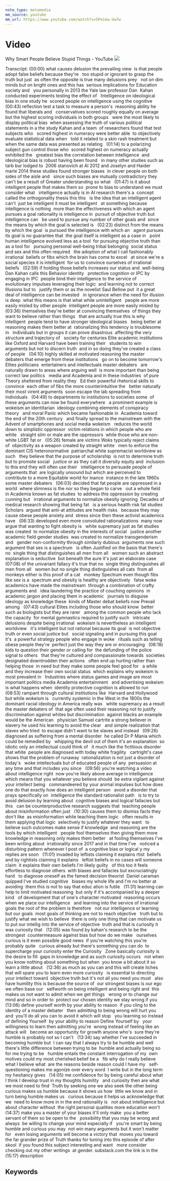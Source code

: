 ```yaml
---
note_type: metamedia
mm_source: youtube
mm_url: https://www.youtube.com/watch?v=5Peima-Uw7w
---
```


# Video

Why Smart People Believe Stupid Things - YouTube
![](https://www.youtube.com/watch?v=5Peima-Uw7w)

Transcript:
(00:00)  what causes delusion the prevailing view  is that people adopt false beliefs because they're   too stupid or ignorant to grasp the truth but just  as often the opposite is true many delusions prey   not on dim minds but on bright ones and this has  serious implications for Education society and   you personally in 2013 the Yale law professor Dan  Kahan conducted experiments testing the effect of   Intelligence on ideological bias in one study he  scored people on intelligence using the cognitive  
(00:43) reflection test a task to measure a person's  reasoning ability he found that liberals and   conservatives scored roughly equally on average  but the highest scoring individuals in both groups   were the most likely to display political bias  when assessing the truth of various political   statements in a the study Kahan and a team  of researchers found that test subjects who   scored highest in numeracy were better able  to objectively evaluate statistical data when   told it related to a skin rash treatment but  when the same data was presented as relating  
(01:14) to a polarizing subject gun control those who  scored highest on numeracy actually exhibited the   greatest bias the correlation between intelligence  and ideological bias is robust having been found   in many other studies such as tarb bur lodged to  2006 stanovich at Al 2012 and Joselyn and Haider   marle 2014 these studies found stronger biases  in clever people on both sides of the aisle and   since such biases are mutually contradictory they  can't be a result of Greater understanding so what  
(01:47) is it about intelligent people that makes them so  prone to bias to understand we must consider what   intelligence actually is in AI research there's a  concept called the orthogonality thesis this this   is the idea that an intelligent agent can't  just be intelligent it must be intelligent   at something because intelligence is nothing  more than the effectiveness with which an agent   pursues a goal rationality is intelligence in  pursuit of objective truth but intelligence can   be used to pursue any number of other goals and  since the means by which the goal is selected is  
(02:23) distinct from the means by which the goal  is pursued the intelligence with which an   agent pursues its goal is no guarantee that  the goal itself is intelligent as a case in   point human intelligence evolved less as a tool  for pursuing objective truth than as a tool for   pursuing personal well-being tribal belonging  social status and sex and this often required   the adoption of what I call fashionably irrational  beliefs or fibs which the brain has come to excel   at since we're a social species it is intelligent  for us to convince ourselves of irrational beliefs  
(02:59) if holding those beliefs increases our status and  well-being Dan Kahan calls this Behavior identity   protective cognition or IPC by engaging in IPC  people bind their intelligence to the service of   evolutionary impulses leveraging their logic  and learning not to correct Illusions but to   justify them or as the novelist Saul Bellow put  it a great deal of intelligence can be invested   in ignorance when the need for illusion is deep  what this means is that what while unintelligent   people are more easily misled by other people  intelligent people are more easily misled by  
(03:36) themselves they're better at convincing themselves  of things they want to believe rather than things   that are actually true this is why intelligent  people tend to have stronger ideological biases   being better at reasoning makes them better at  rationalizing this tendency is troublesome in   individuals but in groups it can prove disastrous  affecting the very structure and trajectory of   society for centuries Elite academic institutions  like Oxford and Harvard have been training their   students to win arguments but not to discern truth  and in so doing they've created a class of people  
(04:10) highly skilled at motivated reasoning the master  debaters that emerge from these institutions   go on to become tomorrow's Elites politicians  entertainers and intellectuals master debaters   are naturally drawn to areas where arguing well  is more important than being correct law politics   media and Academia and in these industries  of pure Theory sheltered from reality they   Ed their powerful rhetorical skills to convince  each other of fibs the more counterintuitive the   better naturally their most virent arguments  soon escape the lab spreading from individuals  
(04:49) to departments to institutions to societies some  of these arguments can now be found everywhere   a prominent example is wokeism an identitarian  ideology combining elements of conspiracy theory   and moral Panic which became fashionable in  Academia toward the end of the 20th century   and finally spread to the mainstream with the  Advent of smartphones and social media wokeism   reduces the world down to simplistic oppressor  victim relations in which people who are white   straight slim or male are the oppressors  while those who are non-white LGBT fat or  
(05:26) female are victims Woks typically reject claims of  objectivity as a weapon created by straight white   men to enforce the dominant CIS heteronormative  patriarchal white supremacist worldview as such   they believe that the purpose of scholarship  is not to determine truth but to promote social   justice or as they call it diversity equity and  inclusion to this end they will often use their   intelligence to persuade people of arguments that  are logically unsound but which are perceived to   contribute to a more Equitable world for inance  instance in the late 1960s some master debaters  
(06:03) decided that fat people are oppressed in a world  where slimness is the nor so they began to carve   out a whole field in Academia known as fat studies  to address this oppression by creating cunning but   irrational arguments to normalize obesity ignoring  Decades of medical research showing that being fat   is a serious health risk fat studies Scholars  argued that anti-at attitudes are health risks   because they may cause obese people anxiety and  stress since then these activist academics have  
(06:33) developed even more convoluted rationalizations  many now argue that wanting to fight obesity is   white supremacy just as fat studies was created  to normalize obesity in the interests of social   justice another academic field gender studies  was created to normalize transgenderism and   gender non-conformity through similarly dubious  arguments one such argument that sex is a spectrum   is often Justified on the basis that there's no  single thing that distinguishes all men from all   women such an abstract explanation is seductive  but beneath the aure it's just an elaborate case  
(07:08) of the univariant fallacy it's true that no  single thing distinguishes all men from all   women but no single thing distinguishes all cats  from all monkeys either is this proof of a cat   monkey Spectrum even though fibs like sex is a  spectrum and obesity is healthy are objectively   false woke academics have made the mainstream  through a combination of crafty arguments and   idea laundering the practice of couching opinions  in academic jargon and placing them in academic   journals to disguise ideology as knowledge these  kinds of Master debat beliefs now Prevail among  
(07:43) cultural Elites including those who should know  better such as biologists but they are rarer   among the common people who lack the capacity  for mental gymnastics required to justify such   intricate delusions despite being irrational  wokeism is nevertheless an intelligent worldview   it's intelligent but not rational because its goal  is not objective truth or even social justice but   social signaling and in pursuing this goal it's  a powerful strategy people who engage in woke   rituals such as telling obese people they're  perfect just the way they are or encouraging  
(08:18) kids to question their gender or calling for  the defunding of the police signal to others   that they're cultured and compassionate towards  societies designated downtrodden their actions   often end up hurting rather than helping those  in need but they make some people feel good for   a while and they increase their own social status  which explains why wokeism is most prevalent in   Industries where status games and image are most  important politics media Academia entertainment   and advertising wokeism is what happens when  identity protective cognition is allowed to run  
(08:53) rampant through cultural institutions like  Harvard and Hollywood but while wokeism is   currently systemic in the West in the 1800s the  dominant racial ideology in America really was   white supremacy as a result the master debaters of  that age often used their reasoning not to justify   discrimination against whites but discrimination  against blacks an example would be the American   physician Samuel cartrite a strong believer in  slavery he used his learning to avoid the clear   and simple realization that slaves who tried  to escape didn't want to be slaves and instead  
(09:26) diagnosed as suffering from a mental disorder  he called Dr P Mania which could be remedied by   whipping the devil out of them it's an explanation  so idiotic only an intellectual could think of   it much like the fictitious disorder that white  people are diagnosed with today white fragility   cartright's case shows that the problem of runaway  rationalization is not just a disorder of today's   woke intellectuals but of educated people of any  persuasion at any time and that includes you since  
(09:56) you're watching a video about intelligence right  now you're likely above average in intelligence   which means that you whatever you believe should  be extra vigilant against your intellect being   commandeered by your animal impulses but how does  one do that exactly how does an intelligent person   avoid a disorder that prays specifically on  intelligence the standard rationalist path   is to try to avoid delusion by learning about  cognitive biases and logical fallacies but this   can be counterproductive research suggests that  teaching people about misinformation often just  
(10:30) causes them to dismiss facts they don't like  as misinformation while teaching them logic   often results in them applying that logic  selectively to justify whatever they want   to believe such outcomes make sense if knowledge  and reasoning are the tools by which intelligent   people fool themselves then giving them more  knowledge in reasoning only makes them better   at fooling themselves I've been writing about  irrationality since 2017 and in that time I've   noticed a disturbing pattern whenever I post of  a cognitive bias or logical y my replies are soon  
(11:01) invaded by leftists claiming it explains rtist  beliefs and by rightists claiming it explains   leftist beliefs in no cases will someone claim  it explains their own beliefs I'm likely guilty   of this too it feels effortless to diagnose others  with biases and fallacies but excruciatingly hard   to diagnose oneself as the famed decision theorist  Daniel caraman quipped I've studied cognitive   biases my whole life and I'm no better at avoiding  them this is not to say that educ ation is futile  
(11:31) learning can help to limit motivated reasoning  but only if it's accompanied by a deeper kind   of development that of one's character motivated  reasoning occurs when we place our intelligence   and learning into the service of irrational  goals the root of the problem is therefore   not our intelligence or learning but our goals  most goals of thinking are not to reach objective   truth but to justify what we wish to believe  there is only one thing that can motivate us   to put our intellig into the service of objective  truth and that is curiosity it was curiosity that  
(12:05) was found by kahan's research to be the strongest  countermeasure against bias but how do we make   ourselves curious is it even possible good news  if you're watching this you're probably quite   curious already but there's something you can do  to supercharge your curiosity enter the Curiosity   Zone basically curiosity is the desire to fill  gaps in knowledge and as such curiosity occurs   not when you know nothing about something but when  you know a bit about it so learn a little about  
(12:36) as much as you can and this will create itches  that will spare you to learn even more curiosity   is essential to directing your intellect toward  objective truth but it's not all you need you must   also have humility this is because the source of  our strongest biases is our ego we often base our   selfworth on being intelligent and being right and  this makes us not want to admit when we get things   wrong or to change our mind and so in order to  protect our chosen identity we stay wrong if you  
(13:06) define yourself worth by your ability to reason  if you cling to the identity of a master debater   then admitting to being wrong will hurt you and  you'll do all you can to avoid it which will stop   you learning so instead of defining Yourself  by your ability to reason Define Yourself by   your willingness to learn then admitting you're  wrong instead of feeling like an attack will   become an opportunity for growth anyone who's  sure they're humble is probably not so I can't  
(13:34) say whether I've succeeded in becoming humble but  I can say that I always try to be humble and well   there's little difference between trying to be  humble and actually being so for me trying to be   humble entails the constant interrogation of my  own motives could my most cherished belief be a   fib why do I really believe what I believe what  are the reasons beside reason could I have my   self-questioning makes me agonize over every word  I write but in the long term my hesitancy gives  
(14:05) me confidence for by being careful about what  I think I develop trust in my thoughts humility   and curiosity then are what we most need to find  Truth by seeking one we also seek the other being   curious makes us humble because it shows us how  little we know and in turn being humble makes us   curious because it helps us acknowledge that we  need to know more in in the end rationality is   not about intelligence but about character without  the right personal qualities more education won't  
(14:37) make you a master of your biases it'll only make  you a better servant of them so be open to the   possibility that you may be wrong and always  be willing to change your mind especially if   you're smart by being humble and curious you may  not win many arguments but it won't matter for   even losing arguments will become a victory that  moves you toward the far grander prize of Truth thanks for tuning into this episode of after skool  if you found this subject interesting and want   more consider checking out my other writings  at gender. substack.com the link is in the
(15:17)  description

## Keywords